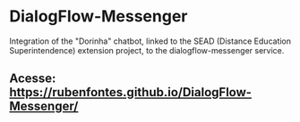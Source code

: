# DialogFlow-Messenger
Integration of the "Dorinha" chatbot, linked to the SEAD (Distance Education Superintendence) extension project, to the dialogflow-messenger service.

## Acesse: https://rubenfontes.github.io/DialogFlow-Messenger/
